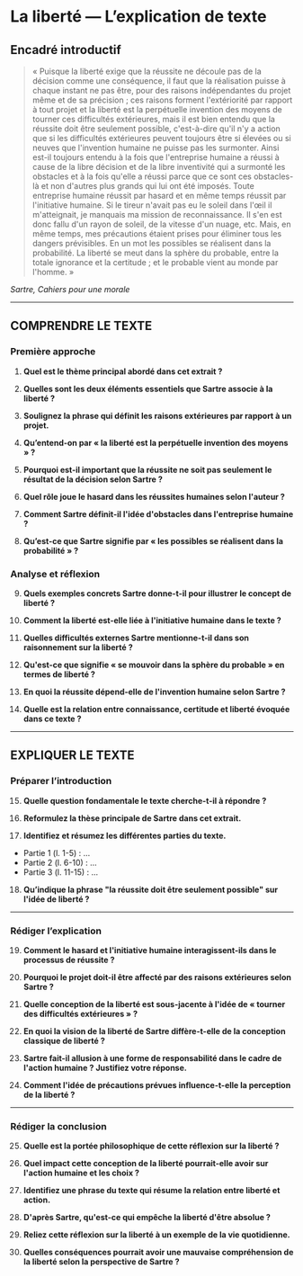 # La liberté — L’explication de texte

## Encadré introductif
> « Puisque la liberté exige que la réussite ne découle pas de la décision comme une conséquence, il faut que la réalisation puisse à chaque instant ne pas être, pour des raisons indépendantes du projet même et de sa précision ; ces raisons forment l'extériorité par rapport à tout projet et la liberté est la perpétuelle invention des moyens de tourner ces difficultés extérieures, mais il est bien entendu que la réussite doit être seulement possible, c'est-à-dire qu'il n'y a action que si les difficultés extérieures peuvent toujours être si élevées ou si neuves que l'invention humaine ne puisse pas les surmonter. Ainsi est-il toujours entendu à la fois que l'entreprise humaine a réussi à cause de la libre décision et de la libre inventivité qui a surmonté les obstacles et à la fois qu'elle a réussi parce que ce sont ces obstacles-là et non d'autres plus grands qui lui ont été imposés. Toute entreprise humaine réussit par hasard et en même temps réussit par l'initiative humaine. Si le tireur n'avait pas eu le soleil dans l'œil il m'atteignait, je manquais ma mission de reconnaissance. Il s'en est donc fallu d'un rayon de soleil, de la vitesse d'un nuage, etc. Mais, en même temps, mes précautions étaient prises pour éliminer tous les dangers prévisibles. En un mot les possibles se réalisent dans la probabilité. La liberté se meut dans la sphère du probable, entre la totale ignorance et la certitude ; et le probable vient au monde par l'homme. »

*Sartre, Cahiers pour une morale*

---

## COMPRENDRE LE TEXTE

### Première approche

1. **Quel est le thème principal abordé dans cet extrait ?**

2. **Quelles sont les deux éléments essentiels que Sartre associe à la liberté ?**

3. **Soulignez la phrase qui définit les raisons extérieures par rapport à un projet.**

4. **Qu’entend-on par « la liberté est la perpétuelle invention des moyens » ?**

5. **Pourquoi est-il important que la réussite ne soit pas seulement le résultat de la décision selon Sartre ?**

6. **Quel rôle joue le hasard dans les réussites humaines selon l'auteur ?**

7. **Comment Sartre définit-il l'idée d'obstacles dans l'entreprise humaine ?**

8. **Qu’est-ce que Sartre signifie par « les possibles se réalisent dans la probabilité » ?**

### Analyse et réflexion

9. **Quels exemples concrets Sartre donne-t-il pour illustrer le concept de liberté ?**

10. **Comment la liberté est-elle liée à l'initiative humaine dans le texte ?**

11. **Quelles difficultés externes Sartre mentionne-t-il dans son raisonnement sur la liberté ?**

12. **Qu'est-ce que signifie « se mouvoir dans la sphère du probable » en termes de liberté ?**

13. **En quoi la réussite dépend-elle de l'invention humaine selon Sartre ?**

14. **Quelle est la relation entre connaissance, certitude et liberté évoquée dans ce texte ?**

---

## EXPLIQUER LE TEXTE

### Préparer l’introduction

15. **Quelle question fondamentale le texte cherche-t-il à répondre ?**

16. **Reformulez la thèse principale de Sartre dans cet extrait.**

17. **Identifiez et résumez les différentes parties du texte.**  
- Partie 1 (l. 1-5) : ...  
- Partie 2 (l. 6-10) : ...  
- Partie 3 (l. 11-15) : ...

18. **Qu’indique la phrase "la réussite doit être seulement possible" sur l'idée de liberté ?**

---

### Rédiger l’explication

19. **Comment le hasard et l'initiative humaine interagissent-ils dans le processus de réussite ?**

20. **Pourquoi le projet doit-il être affecté par des raisons extérieures selon Sartre ?**

21. **Quelle conception de la liberté est sous-jacente à l'idée de « tourner des difficultés extérieures » ?**

22. **En quoi la vision de la liberté de Sartre diffère-t-elle de la conception classique de liberté ?**

23. **Sartre fait-il allusion à une forme de responsabilité dans le cadre de l'action humaine ? Justifiez votre réponse.**

24. **Comment l'idée de précautions prévues influence-t-elle la perception de la liberté ?**

---

### Rédiger la conclusion

25. **Quelle est la portée philosophique de cette réflexion sur la liberté ?**

26. **Quel impact cette conception de la liberté pourrait-elle avoir sur l'action humaine et les choix ?**

27. **Identifiez une phrase du texte qui résume la relation entre liberté et action.**

28. **D'après Sartre, qu'est-ce qui empêche la liberté d'être absolue ?**

29. **Reliez cette réflexion sur la liberté à un exemple de la vie quotidienne.**

30. **Quelles conséquences pourrait avoir une mauvaise compréhension de la liberté selon la perspective de Sartre ?**